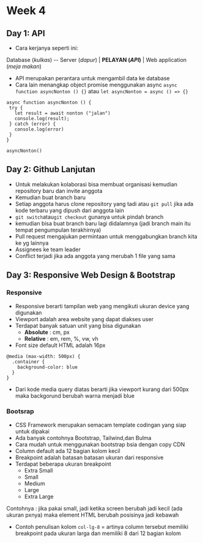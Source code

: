 # Week 4

## Day 1: API
- Cara kerjanya seperti ini: <br/>

Database (_kulkas_) -- Server (_dapur_) | **PELAYAN (_API_)** | Web application (_meja makan_)

- API merupakan perantara untuk mengambil data ke database
- Cara lain menangkap object promise menggunakan async `async function asyncNonton () {}` atau `let asyncNonton = async () => {}`

```
async function asyncNonton () {
 try {
   let result = await nonton ("jalan")
   console.log(result);
 } catch (error) {
   console.log(error)
 }
}

asyncNonton()
```
## Day 2: Github Lanjutan
- Untuk melakukan kolaborasi bisa membuat organisasi kemudian repository baru dan invite anggota
- Kemudian buat branch baru
- Setiap anggota harus clone repository yang tadi atau  `git pull` jika ada kode terbaru yang dipush dari anggota lain
- `git switch`atau`git checkout` gunanya untuk pindah branch
- kemudian bisa buat branch baru lagi didalamnya (jadi branch main itu tempat pengumpulan terakhirnya)
- Pull request mengajukan permintaan untuk menggabungkan branch kita ke yg lainnya
- Assignees ke team leader
- Conflict terjadi jika ada anggota yang merubah 1 file yang sama


## Day 3: Responsive Web Design & Bootstrap

### Responsive

- Responsive berarti tampilan web yang mengikuti ukuran device yang digunakan
- Viewport adalah area website yang dapat diakses user
- Terdapat banyak satuan unit yang bisa digunakan
	- **Absolute** : cm, px
	- **Relative** : em, rem, %, vw, vh
- Font size default HTML adalah 16px
```
@media (max-width: 500px) {
  .container {
    background-color: blue
  }
}
```

- Dari kode media query diatas berarti jika viewport kurang dari 500px maka backgorund berubah warna menjadi blue

### Bootsrap

- CSS Framework merupakan semacam template codingan yang siap untuk dipakai 
- Ada banyak contohnya Bootstrap, Tailwind,dan Bulma
- Cara mudah untuk menggunakan bootstrap bsia dengan copy CDN
- Column default ada 12 bagian kolom kecil
- Breakpoint adalah batasan batasan ukuran dari responsive
- Terdapat beberapa ukuran breakpoint 
	- Extra Small
	- Small
	- Medium
	- Large
	- Extra Large

Contohnya : jika pakai small, jadi ketika screen berubah jadi kecil (ada ukuran pxnya) maka element HTML berubah posisinya jadi kebawah
- Contoh penulisan kolom `col-lg-8` = artinya column tersebut memiliki breakpoint pada ukuran larga dan memiliki 8 dari 12 bagian kolom
